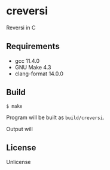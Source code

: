 # creversi

Reversi in C

## Requirements

- gcc 11.4.0
- GNU Make 4.3
- clang-format 14.0.0

## Build

```
$ make
```

Program will be built as `build/creversi`.

Output will 

## License

Unlicense
